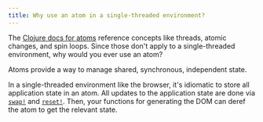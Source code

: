 ```yaml
---
title: Why use an atom in a single-threaded environment?
---
```

The [Clojure docs for atoms][atoms] reference concepts like threads, atomic changes, and spin loops. Since those don't apply to a single-threaded environment, why would you ever use an atom?

Atoms provide a way to manage shared, synchronous, independent state.

In a single-threaded environment like the browser, it's idiomatic to store all application state in an atom. All updates to the application state are done via [`swap!`][swap!] and [`reset!`][reset!]. Then, your functions for generating the DOM can deref the atom to get the relevant state.

[atoms]: http://clojure.org/atoms
[swap!]: http://clojure.github.io/clojure/clojure.core-api.html#clojure.core/swap!
[reset!]: http://clojure.github.io/clojure/clojure.core-api.html#clojure.core/reset!
